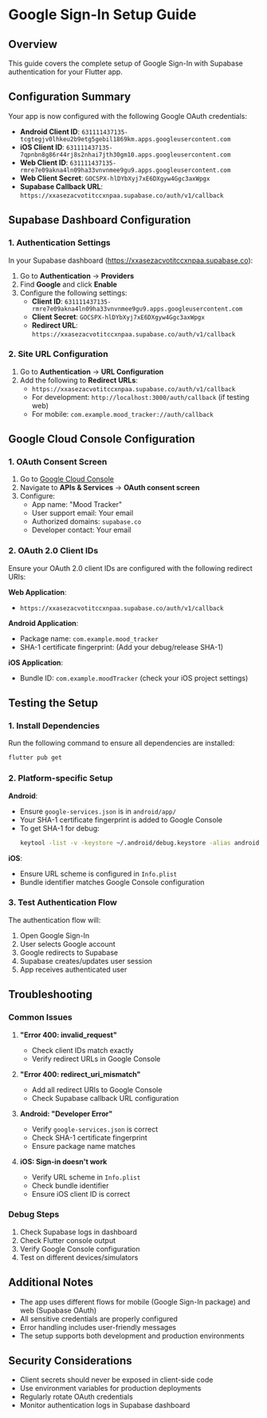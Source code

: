 # Google Sign-In Setup Guide

## Overview
This guide covers the complete setup of Google Sign-In with Supabase authentication for your Flutter app.

## Configuration Summary
Your app is now configured with the following Google OAuth credentials:

- **Android Client ID**: `631111437135-tcgtegjv0lhkeu2b9etg5gebil1869km.apps.googleusercontent.com`
- **iOS Client ID**: `631111437135-7qpnbn8g86r44rj8s2nhai7jth30gm10.apps.googleusercontent.com`
- **Web Client ID**: `631111437135-rmre7e09akna4ln09ha33vnvnmee9gu9.apps.googleusercontent.com`
- **Web Client Secret**: `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`
- **Supabase Callback URL**: `https://xxasezacvotitccxnpaa.supabase.co/auth/v1/callback`

## Supabase Dashboard Configuration

### 1. Authentication Settings
In your Supabase dashboard (https://xxasezacvotitccxnpaa.supabase.co):

1. Go to **Authentication** → **Providers**
2. Find **Google** and click **Enable**
3. Configure the following settings:
   - **Client ID**: `631111437135-rmre7e09akna4ln09ha33vnvnmee9gu9.apps.googleusercontent.com`
   - **Client Secret**: `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`
   - **Redirect URL**: `https://xxasezacvotitccxnpaa.supabase.co/auth/v1/callback`

### 2. Site URL Configuration
1. Go to **Authentication** → **URL Configuration**
2. Add the following to **Redirect URLs**:
   - `https://xxasezacvotitccxnpaa.supabase.co/auth/v1/callback`
   - For development: `http://localhost:3000/auth/callback` (if testing web)
   - For mobile: `com.example.mood_tracker://auth/callback`

## Google Cloud Console Configuration

### 1. OAuth Consent Screen
1. Go to [Google Cloud Console](https://console.cloud.google.com/)
2. Navigate to **APIs & Services** → **OAuth consent screen**
3. Configure:
   - App name: "Mood Tracker"
   - User support email: Your email
   - Authorized domains: `supabase.co`
   - Developer contact: Your email

### 2. OAuth 2.0 Client IDs
Ensure your OAuth 2.0 client IDs are configured with the following redirect URIs:

**Web Application**:
- `https://xxasezacvotitccxnpaa.supabase.co/auth/v1/callback`

**Android Application**:
- Package name: `com.example.mood_tracker`
- SHA-1 certificate fingerprint: (Add your debug/release SHA-1)

**iOS Application**:
- Bundle ID: `com.example.moodTracker` (check your iOS project settings)

## Testing the Setup

### 1. Install Dependencies
Run the following command to ensure all dependencies are installed:
```bash
flutter pub get
```

### 2. Platform-specific Setup

**Android**:
- Ensure `google-services.json` is in `android/app/`
- Your SHA-1 certificate fingerprint is added to Google Console
- To get SHA-1 for debug:
  ```bash
  keytool -list -v -keystore ~/.android/debug.keystore -alias androiddebugkey -storepass android -keypass android
  ```

**iOS**:
- Ensure URL scheme is configured in `Info.plist`
- Bundle identifier matches Google Console configuration

### 3. Test Authentication Flow

The authentication flow will:
1. Open Google Sign-In
2. User selects Google account
3. Google redirects to Supabase
4. Supabase creates/updates user session
5. App receives authenticated user

## Troubleshooting

### Common Issues

1. **"Error 400: invalid_request"**
   - Check client IDs match exactly
   - Verify redirect URLs in Google Console

2. **"Error 400: redirect_uri_mismatch"**
   - Add all redirect URIs to Google Console
   - Check Supabase callback URL configuration

3. **Android: "Developer Error"**
   - Verify `google-services.json` is correct
   - Check SHA-1 certificate fingerprint
   - Ensure package name matches

4. **iOS: Sign-in doesn't work**
   - Verify URL scheme in `Info.plist`
   - Check bundle identifier
   - Ensure iOS client ID is correct

### Debug Steps

1. Check Supabase logs in dashboard
2. Check Flutter console output
3. Verify Google Console configuration
4. Test on different devices/simulators

## Additional Notes

- The app uses different flows for mobile (Google Sign-In package) and web (Supabase OAuth)
- All sensitive credentials are properly configured
- Error handling includes user-friendly messages
- The setup supports both development and production environments

## Security Considerations

- Client secrets should never be exposed in client-side code
- Use environment variables for production deployments
- Regularly rotate OAuth credentials
- Monitor authentication logs in Supabase dashboard
